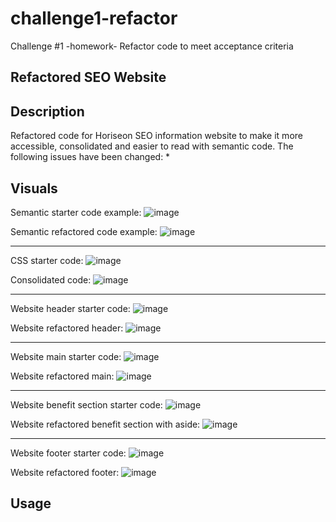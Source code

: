 # challenge1-refactor
Challenge #1 -homework- Refactor code to meet acceptance criteria

## Refactored SEO Website

## Description
Refactored code for Horiseon SEO information website to make it more accessible, consolidated and easier to read with semantic code.
The following issues have been changed:
*

## Visuals
Semantic starter code example:
![image](https://user-images.githubusercontent.com/118077000/205668256-921f2c0c-251d-46d9-8aee-e602b397dbc9.png)

Semantic refactored code example:
![image](https://user-images.githubusercontent.com/118077000/205668608-be642c29-1ca5-43d9-b1bb-4407fb0d7e81.png)

---

CSS starter code:
![image](https://user-images.githubusercontent.com/118077000/205669152-973f85e4-42ce-4902-b535-9e7e48d01982.png)

Consolidated code:
![image](https://user-images.githubusercontent.com/118077000/205669313-0c0ea58a-b307-457a-bb7d-9f6fa6418289.png)

---

Website header starter code: 
![image](https://user-images.githubusercontent.com/118077000/205671450-aa8573b5-4e59-454f-9d81-bf6a72b18d8e.png)

Website refactored header:
![image](https://user-images.githubusercontent.com/118077000/205671326-19967631-c111-47d5-809a-c348fcd04bf0.png)

---
Website main starter code:
![image](https://user-images.githubusercontent.com/118077000/205671992-ce506059-78c5-4fc0-866c-386b4d600afa.png)

Website refactored main:
![image](https://user-images.githubusercontent.com/118077000/205672213-6b23e75f-7338-48b3-ae9e-f1431dcd12e6.png)

---
Website benefit section starter code:
![image](https://user-images.githubusercontent.com/118077000/205672442-d1410045-edef-48d3-996a-1f009e1a0f9e.png)

Website refactored benefit section with aside:
![image](https://user-images.githubusercontent.com/118077000/205672777-9853d5ea-0096-4f2b-90cc-75bd20ad81fa.png)

---
Website footer starter code:
![image](https://user-images.githubusercontent.com/118077000/205672913-697615dd-330c-47cd-a482-c77350396a66.png)

Website refactored footer:
![image](https://user-images.githubusercontent.com/118077000/205673079-3fbc5d35-ecf3-4e9b-a004-a52545fa6477.png)

## Usage